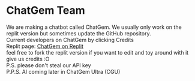 # ChatGem Team
We are making a chatbot called ChatGem. We usually only work on the replit version but sometimes update the GitHub repository.  
Current developers on ChatGem by clicking Credits  
Replit page: [ChatGem on Replit](https://replit.com/@zspocter15/ChatGem)  
feel free to fork the replit version if you want to edit and toy around with it give us credits :O  
P.S. please don't steal our API key  
P.P.S. AI coming later in ChatGem Ultra (CGU)  


